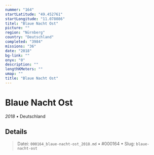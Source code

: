 ```yaml
---
nummer: "164"
startLatitude: "49.452761"
startLongitude: "11.078086"
titel: "Blaue Nacht Ost"
picture: ""
region: "Nürnberg"
country: "Deutschland"
completed: "3984"
missions: "36"
date: "2018"
bg-link: ""
onyx: "0"
description: ""
lengthKMeters: ""
umap: ""
title: "Blaue Nacht Ost"
---
```

# Blaue Nacht Ost

*2018* • Deutschland



## Details








> Datei: `000164_blaue-nacht-ost_2018.md` • #000164 • Slug: `blaue-nacht-ost`
